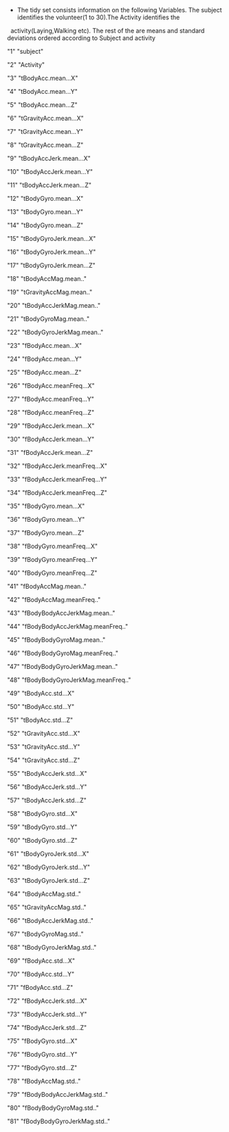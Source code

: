 * The tidy set consists information on the following Variables. The subject identifies the volunteer(1 to 30).The Activity identifies the

  activity(Laying,Walking etc). The rest of the are means and standard deviations ordered according to Subject and activity

"1" "subject"

"2" "Activity"

"3" "tBodyAcc.mean...X"

"4" "tBodyAcc.mean...Y"

"5" "tBodyAcc.mean...Z"

"6" "tGravityAcc.mean...X"

"7" "tGravityAcc.mean...Y"

"8" "tGravityAcc.mean...Z"

"9" "tBodyAccJerk.mean...X"

"10" "tBodyAccJerk.mean...Y"

"11" "tBodyAccJerk.mean...Z"

"12" "tBodyGyro.mean...X"

"13" "tBodyGyro.mean...Y"

"14" "tBodyGyro.mean...Z"

"15" "tBodyGyroJerk.mean...X"

"16" "tBodyGyroJerk.mean...Y"

"17" "tBodyGyroJerk.mean...Z"

"18" "tBodyAccMag.mean.."

"19" "tGravityAccMag.mean.."

"20" "tBodyAccJerkMag.mean.."

"21" "tBodyGyroMag.mean.."

"22" "tBodyGyroJerkMag.mean.."

"23" "fBodyAcc.mean...X"

"24" "fBodyAcc.mean...Y"

"25" "fBodyAcc.mean...Z"

"26" "fBodyAcc.meanFreq...X"

"27" "fBodyAcc.meanFreq...Y"

"28" "fBodyAcc.meanFreq...Z"

"29" "fBodyAccJerk.mean...X"

"30" "fBodyAccJerk.mean...Y"

"31" "fBodyAccJerk.mean...Z"

"32" "fBodyAccJerk.meanFreq...X"

"33" "fBodyAccJerk.meanFreq...Y"

"34" "fBodyAccJerk.meanFreq...Z"

"35" "fBodyGyro.mean...X"

"36" "fBodyGyro.mean...Y"

"37" "fBodyGyro.mean...Z"

"38" "fBodyGyro.meanFreq...X"

"39" "fBodyGyro.meanFreq...Y"

"40" "fBodyGyro.meanFreq...Z"

"41" "fBodyAccMag.mean.."

"42" "fBodyAccMag.meanFreq.."

"43" "fBodyBodyAccJerkMag.mean.."

"44" "fBodyBodyAccJerkMag.meanFreq.."

"45" "fBodyBodyGyroMag.mean.."

"46" "fBodyBodyGyroMag.meanFreq.."

"47" "fBodyBodyGyroJerkMag.mean.."

"48" "fBodyBodyGyroJerkMag.meanFreq.."

"49" "tBodyAcc.std...X"

"50" "tBodyAcc.std...Y"

"51" "tBodyAcc.std...Z"

"52" "tGravityAcc.std...X"

"53" "tGravityAcc.std...Y"

"54" "tGravityAcc.std...Z"

"55" "tBodyAccJerk.std...X"

"56" "tBodyAccJerk.std...Y"

"57" "tBodyAccJerk.std...Z"

"58" "tBodyGyro.std...X"

"59" "tBodyGyro.std...Y"

"60" "tBodyGyro.std...Z"

"61" "tBodyGyroJerk.std...X"

"62" "tBodyGyroJerk.std...Y"

"63" "tBodyGyroJerk.std...Z"

"64" "tBodyAccMag.std.."

"65" "tGravityAccMag.std.."

"66" "tBodyAccJerkMag.std.."

"67" "tBodyGyroMag.std.."

"68" "tBodyGyroJerkMag.std.."

"69" "fBodyAcc.std...X"

"70" "fBodyAcc.std...Y"

"71" "fBodyAcc.std...Z"

"72" "fBodyAccJerk.std...X"

"73" "fBodyAccJerk.std...Y"

"74" "fBodyAccJerk.std...Z"

"75" "fBodyGyro.std...X"

"76" "fBodyGyro.std...Y"

"77" "fBodyGyro.std...Z"

"78" "fBodyAccMag.std.."

"79" "fBodyBodyAccJerkMag.std.."

"80" "fBodyBodyGyroMag.std.."

"81" "fBodyBodyGyroJerkMag.std.."
